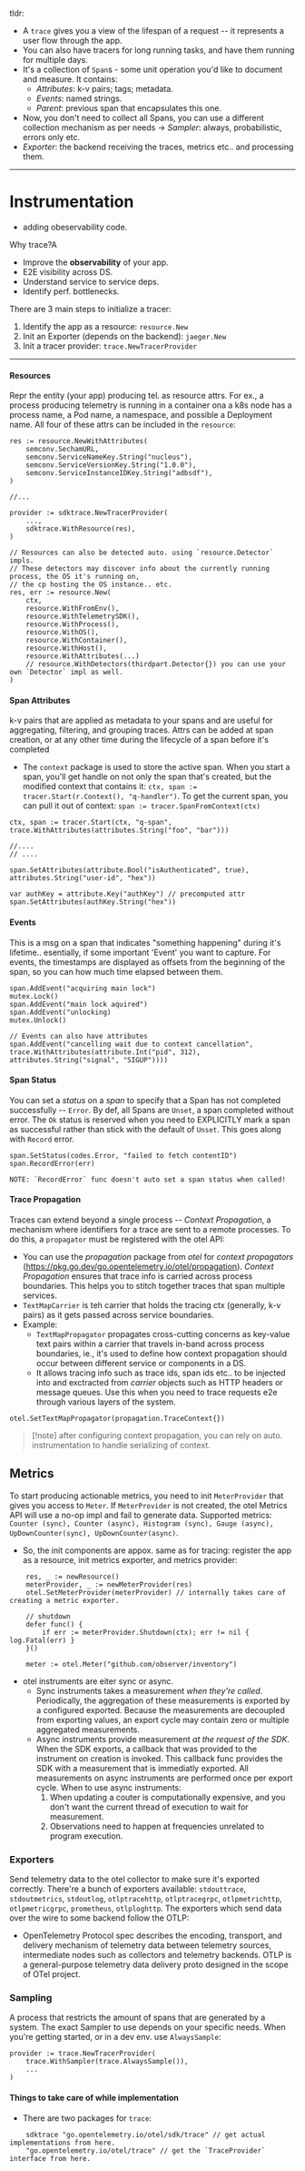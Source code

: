 tldr:
- A `trace` gives you a view of the lifespan of a request -- it represents a user flow through the app. 
- You can also have tracers for long running tasks, and have them running for multiple days.
- It's a collection of `Span`s - some unit operation you'd like to document and measure. It contains:
	- _Attributes_: k-v pairs; tags; metadata.
	- _Events_: named strings.
	- _Parent_: previous span that encapsulates this one.
- Now, you don't need to collect all Spans, you can use a different collection mechanism as per needs -> _Sampler_: always, probabilistic, errors only etc.
- _Exporter_: the backend receiving the traces, metrics etc.. and processing them.

---
# Instrumentation
- adding obeservability code.

Why trace?A
- Improve the **observability** of your app.
- E2E visibility across DS.
- Understand service to service deps.
- Identify perf. bottlenecks.

There are 3 main steps to initialize a tracer:
1. Identify the app as a resource: `resource.New`
2. Init an Exporter (depends on the backend): `jaeger.New`
3. Init a tracer provider: `trace.NewTracerProvider`

---

#### Resources
Repr the entity (your app) producing tel. as resource attrs. For ex., a process producing telemetry is running in a container ona a k8s node has a process name, a Pod name, a namespace, and possible a Deployment name. All four of these attrs can be included in the `resource`:
```
res := resource.NewWithAttributes(
	semconv.SechamURL,
	semconv.ServiceNameKey.String("nucleus"),
	semconv.ServiceVersionKey.String("1.0.0"),
	semconv.ServiceInstanceIDKey.String("adbsdf"),
)

//...

provider := sdktrace.NewTracerProvider(
	...,
	sdktrace.WithResource(res),
)

// Resources can also be detected auto. using `resource.Detector` impls.
// These detectors may discover info about the currently running process, the OS it's running on, 
// the cp hosting the OS instance.. etc.
res, err := resource.New(
	ctx,
	resource.WithFromEnv(),
	resource.WithTelemetrySDK(),
	resource.WithProcess(),
	resource.WithOS(),
	resource.WithContainer(),
	resource.WithHost(),
	resource.WithAttributes(...)
	// resource.WithDetectors(thirdpart.Detector{})	you can use your own `Detector` impl as well.
)
```
#### Span Attributes
k-v pairs that are applied as metadata to your spans and are useful for aggregating, filtering, and grouping traces. Attrs can be added at span creation, or at any other time during the lifecycle of a span before it's completed
-  The `context` package is used to store the active span. When you start a span, you'll get handle on not only the span that's created, but the modified context that contains it: `ctx, span := tracer.Start(r.Context(), "q-handler")`. To get the current span, you can pull it out of context: `span := tracer.SpanFromContext(ctx)`
```
ctx, span := tracer.Start(ctx, "q-span", trace.WithAttributes(attributes.String("foo", "bar")))

//....
// ....

span.SetAttributes(attribute.Bool("isAuthenticated", true), attributes.String("user-id", "hex"))

var authKey = attribute.Key("authKey") // precomputed attr
span.SetAttributes(authKey.String("hex"))
```

#### Events
This is a msg on a span that indicates "something happening" during it's lifetime.. esentially, if some important 'Event' you want to capture. For events, the timestamps are displayed as offsets from the beginning of the span, so you can how much time elapsed between them.
```
span.AddEvent("acquiring main lock")
mutex.Lock()
span.AddEvent("main lock aquired")
span.AddEvent("unlocking)
mutex.Unlock()

// Events can also have attributes
span.AddEvent("cancelling wait due to context cancellation", trace.WithAttributes(attribute.Int("pid", 312), attributes.String("signal", "SIGUP"))))
```


#### Span Status
You can set a _status_ on a _span_ to specify that a Span has not completed successfully -- `Error`. By def, all Spans are `Unset`, a span completed without error. The `Ok` status is reserved when you need to EXPLICITLY mark a span as successful rather than stick with the default of `Unset`.  This goes along with `Record` error.
```
span.SetStatus(codes.Error, "failed to fetch contentID")
span.RecordError(err)

NOTE: `RecordError` func doesn't auto set a span status when called!
```


#### Trace Propagation
Traces can extend beyond a single process -- _Context Propagation_, a mechanism where identifiers for a trace are sent to a remote processes. To do this, a `propagator` must be registered with the otel API:
- You can use the _propagation_ package from _otel_ for _context propagators_ (https://pkg.go.dev/go.opentelemetry.io/otel/propagation). _Context Propagation_ ensures that trace info is carried across process boundaries. This helps you to stitch together traces that span multiple services.
- `TextMapCarrier` is teh carrier that holds the tracing ctx (generally, k-v pairs) as it gets passed across service boundaries.
- Example:
	- `TextMapPropagator` propagates cross-cutting concerns as key-value text pairs within a carrier that travels in-band across process boundaries, ie., it's used to define how context propagation should occur between different service or components in a DS. 
	- It allows tracing info such as trace ids, span ids etc.. to be injected into and exctracted from _carrier_ objects such as HTTP headers or message queues.
Use this when you need to trace requests e2e through various layers of the system.
```
otel.SetTextMapPropagator(propagation.TraceContext{})
```
>[!note] after configuring context propagation, you can rely on auto. instrumentation to handle serializing of context.


## Metrics
To start producing actionable metrics, you need to init `MeterProvider` that gives you access to `Meter`. If `MeterProvider` is not created, the otel Metrics API will use a no-op impl and fail to generate data. 
Supported metrics: `Counter (sync), Counter (async), Histogram (sync), Gauge (async), UpDownCounter(sync), UpDownCounter(async)`.
- So, the init components are appox. same as for tracing: register the app as a resource, init metrics exporter, and metrics provider:
```
	res, _ := newResource()
	meterProvider, _ := newMeterProvider(res)
	otel.SetMeterProvider(meterProvider) // internally takes care of creating a metric exporter.

	// shutdown
	defer func() {
		if err := meterProvider.Shutdown(ctx); err != nil { log.Fatal(err) }	
	}()

	meter := otel.Meter("github.com/observer/inventory")
```

- otel instruments are eiter sync or async.
	- Sync instruments takes a measurement _when they're called_. Periodically, the aggregation of these measurements is exported by a configured exported. Because the measurements are decoupled from exporting values, an export cycle may contain zero or multiple aggregated measurements.
	- Async instruments provide measurement _at the request of the SDK_. When the SDK exports, a callback that was provided to the instrument on creation is invoked. This callback func provides the SDK with a measurement that is immediatly exported. All measurements on async instruments are performed once per export cycle. When to use async instruments:
		1. When updating a couter is computationally expensive, and you don't want the current thread of execution to wait for measurement.
		2. Observations need to happen at frequencies unrelated to program execution.

### Exporters
Send telemetry data to the otel collector to make sure it's exported correctly. There're a bunch of exporters available: `stdouttrace`, `stdoutmetrics`, `stdoutlog`, `otlptracehttp`, `otlptracegrpc`, `otlpmetrichttp`, `otlpmetricgrpc`, `prometheus`, `otlploghttp`. The exporters which send data over the wire to some backend follow the OTLP:
- OpenTelemetry Protocol spec describes the encoding, transport, and delivery mechanism of telemetry data between telemetry sources, intermediate nodes such as collectors and telemetry backends. OTLP is a general-purpose telemetry data delivery proto designed in the scope of OTel project.

### Sampling
A process that restricts the amount of spans  that are generated by a system. The exact Sampler to use depends on your specific needs.  When you're getting started, or in a dev env. use `AlwaysSample`:
```
provider := trace.NewTracerProvider(
	trace.WithSampler(trace.AlwaysSample()),
	...
)
```

#### Things to take care of while implementation
- There are two packages for `trace`: 
```
	sdktrace "go.opentelemetry.io/otel/sdk/trace" // get actual implementations from here.
	"go.opentelemetry.io/otel/trace" // get the `TraceProvider` interface from here.
```